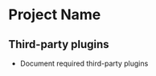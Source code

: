 Project Name
============

Third-party plugins
-------------------

* Document required third-party plugins
